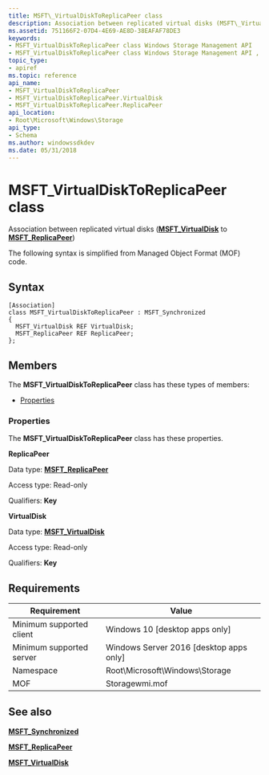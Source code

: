 ```yaml
---
title: MSFT\_VirtualDiskToReplicaPeer class
description: Association between replicated virtual disks (MSFT\_VirtualDisk to MSFT\_ReplicaPeer).
ms.assetid: 751166F2-07D4-4E69-AE8D-38EAFAF78DE3
keywords:
- MSFT_VirtualDiskToReplicaPeer class Windows Storage Management API
- MSFT_VirtualDiskToReplicaPeer class Windows Storage Management API , described
topic_type:
- apiref
ms.topic: reference
api_name:
- MSFT_VirtualDiskToReplicaPeer
- MSFT_VirtualDiskToReplicaPeer.VirtualDisk
- MSFT_VirtualDiskToReplicaPeer.ReplicaPeer
api_location:
- Root\Microsoft\Windows\Storage
api_type:
- Schema
ms.author: windowssdkdev
ms.date: 05/31/2018
---
```


# MSFT\_VirtualDiskToReplicaPeer class

Association between replicated virtual disks ([**MSFT\_VirtualDisk**](msft-virtualdisk.md) to [**MSFT\_ReplicaPeer**](msft-replicapeer.md))

The following syntax is simplified from Managed Object Format (MOF) code.

## Syntax

``` syntax
[Association]
class MSFT_VirtualDiskToReplicaPeer : MSFT_Synchronized
{
  MSFT_VirtualDisk REF VirtualDisk;
  MSFT_ReplicaPeer REF ReplicaPeer;
};
```

## Members

The **MSFT\_VirtualDiskToReplicaPeer** class has these types of members:

-   [Properties](#properties)

### Properties

The **MSFT\_VirtualDiskToReplicaPeer** class has these properties.

 

**ReplicaPeer**
   

Data type: **[**MSFT\_ReplicaPeer**](msft-replicapeer.md)**
 

Access type: Read-only
 

Qualifiers: **Key**
 

 

**VirtualDisk**
   

Data type: **[**MSFT\_VirtualDisk**](msft-virtualdisk.md)**
 

Access type: Read-only
 

Qualifiers: **Key**
 

 

## Requirements



| Requirement | Value |
|-------------------------------------|-------------------------------------------------------------------------------------------|
| Minimum supported client | Windows 10 \[desktop apps only\]                                               |
| Minimum supported server | Windows Server 2016 \[desktop apps only\]                                      |
| Namespace                | Root\\Microsoft\\Windows\\Storage                                              |
| MOF                      |  Storagewmi.mof  |



## See also

 

[**MSFT\_Synchronized**](msft-synchronized.md)
 

[**MSFT\_ReplicaPeer**](msft-replicapeer.md)
 

[**MSFT\_VirtualDisk**](msft-virtualdisk.md)
 

 

 





